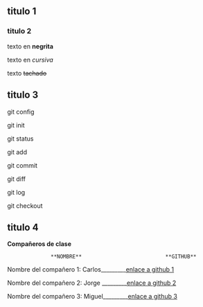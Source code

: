 ## titulo 1

### titulo 2

texto en **negrita**

texto en *cursiva*

texto ~~tachado~~

## titulo 3

git config

git init

git status

git add

git commit

git diff

git log

git checkout 

## titulo 4

**Compañeros de clase**

                  **NOMBRE**                           **GITHUB**

Nombre del compañero 1: Carlos_________[enlace a github 1](cjalvarez-git)

Nombre del compañero 2: Jorge _________[enlace a github 2](jorgesanchezmg6)

Nombre del compañero 3: Miguel_________[enlace a github 3](talusito)

